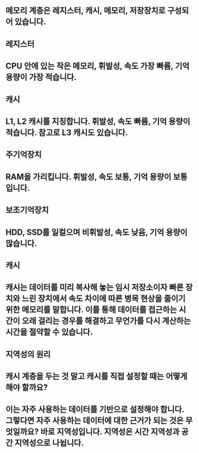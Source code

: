## 메모리 계층은 레지스터, 캐시, 메모리, 저장장치로 구성되어 있습니다.

## 레지스터
## CPU 안에 있는 작은 메모리, 휘발성, 속도 가장 빠름, 기억 용량이 가장 적습니다.

## 캐시
## L1, L2 캐시를 지칭합니다. 휘발성, 속도 빠름, 기억 용량이 적습니다. 참고로 L3 캐시도 있습니다.

## 주기억장치
## RAM을 가리킵니다. 휘발성, 속도 보통, 기억 용량이 보통입니다.

## 보조기억장치
## HDD, SSD를 일컬으며 비휘발성, 속도 낮음, 기억 용량이 많습니다.

## 캐시
## 캐시는 데이터를 미리 복사해 놓는 임시 저장소이자 빠른 장치와 느린 장치에서 속도 차이에 따른 병목 현상을 줄이기 위한 메모리를 말합니다. 이를 통해 데이터를 접근하는 시간이 오래 걸리는 경우를 해결하고 무언가를 다시 계산하는 시간을 절약할 수 있습니다.

## 지역성의 원리
## 캐시 계층을 두는 것 말고 캐시를 직접 설정할 때는 어떻게 해야 할까요?
## 이는 자주 사용하는 데이터를 기반으로 설정해야 합니다. 그렇다면 자주 사용하는 데이터에 대한 근거가 되는 것은 무엇일까요? 바로 지역성입니다. 지역성은 시간 지역성과 공간 지역성으로 나뉩니다.